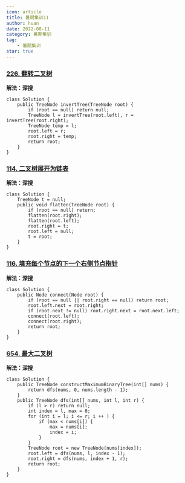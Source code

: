 ```yaml
---
icon: article
title: 暑期集训11
author: huan
date: 2022-08-11
category: 暑期集训
tag: 
    - 暑期集训
star: true
---
```

### [226. 翻转二叉树](https://leetcode.cn/problems/invert-binary-tree/)

**解法：深搜**

~~~
class Solution {
    public TreeNode invertTree(TreeNode root) {
        if (root == null) return null;
        TreeNode l = invertTree(root.left), r = invertTree(root.right);
        TreeNode temp = l;
        root.left = r;
        root.right = temp;
        return root;
    }
}
~~~

### [114. 二叉树展开为链表](https://leetcode.cn/problems/flatten-binary-tree-to-linked-list/)

**解法：深搜**

~~~
class Solution {
    TreeNode t = null;
    public void flatten(TreeNode root) {
        if (root == null) return;
        flatten(root.right);
        flatten(root.left);
        root.right = t;
        root.left = null;
        t = root;
    }
}
~~~

### [116. 填充每个节点的下一个右侧节点指针](https://leetcode.cn/problems/populating-next-right-pointers-in-each-node/)

**解法：深搜**

~~~
class Solution {
    public Node connect(Node root) {
        if (root == null || root.right == null) return root;
        root.left.next = root.right;
        if (root.next != null) root.right.next = root.next.left;
        connect(root.left);
        connect(root.right);
        return root;
    }
}
~~~

### [654. 最大二叉树](https://leetcode.cn/problems/maximum-binary-tree/)

**解法：深搜**

~~~
class Solution {
    public TreeNode constructMaximumBinaryTree(int[] nums) {
        return dfs(nums, 0, nums.length - 1);
    }
    public TreeNode dfs(int[] nums, int l, int r) {
        if (l > r) return null;
        int index = l, max = 0;
        for (int i = l; i <= r; i ++ ) {
            if (max < nums[i]) {
                max = nums[i];
                index = i;
            }
        }
        TreeNode root = new TreeNode(nums[index]);
        root.left = dfs(nums, l, index - 1);
        root.right = dfs(nums, index + 1, r);
        return root;
    }
}
~~~

